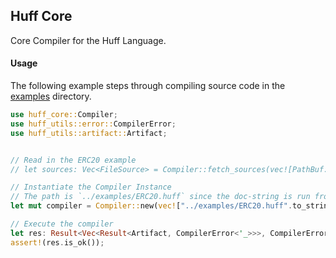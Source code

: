 ## Huff Core

Core Compiler for the Huff Language.

#### Usage

The following example steps through compiling source code in the [examples](./examples/) directory.

```rust
use huff_core::Compiler;
use huff_utils::error::CompilerError;
use huff_utils::artifact::Artifact;


// Read in the ERC20 example
// let sources: Vec<FileSource> = Compiler::fetch_sources(vec![PathBuf::from("./examples/ERC20.huff")]);

// Instantiate the Compiler Instance
// The path is `../examples/ERC20.huff` since the doc-string is run from inside the `src/` directory
let mut compiler = Compiler::new(vec!["../examples/ERC20.huff".to_string()], None, None);

// Execute the compiler
let res: Result<Vec<Result<Artifact, CompilerError<'_>>>, CompilerError<'_>> = compiler.execute();
assert!(res.is_ok());
```

